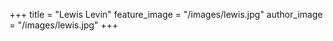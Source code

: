 +++
title = "Lewis Levin"
feature_image = "/images/lewis.jpg"
author_image = "/images/lewis.jpg"
+++